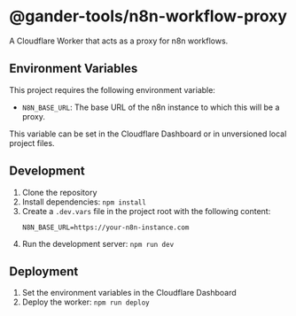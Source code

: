 # @gander-tools/n8n-workflow-proxy

A Cloudflare Worker that acts as a proxy for n8n workflows.

## Environment Variables

This project requires the following environment variable:

- `N8N_BASE_URL`: The base URL of the n8n instance to which this will be a proxy.

This variable can be set in the Cloudflare Dashboard or in unversioned local project files.

## Development

1. Clone the repository
2. Install dependencies: `npm install`
3. Create a `.dev.vars` file in the project root with the following content:
   ```
   N8N_BASE_URL=https://your-n8n-instance.com
   ```
4. Run the development server: `npm run dev`

## Deployment

1. Set the environment variables in the Cloudflare Dashboard
2. Deploy the worker: `npm run deploy`
